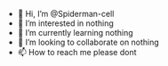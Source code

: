 - 👋 Hi, I’m @Spiderman-cell
- 👀 I’m interested in nothing
- 🌱 I’m currently learning nothing
- 💞️ I’m looking to collaborate on nothing
- 📫 How to reach me please dont

<!---
Spiderman-cell/Spiderman-cell is a ✨ special ✨ repository because its `README.md` (this file) appears on your GitHub profile.
You can click the Preview link to take a look at your changes.
--->
